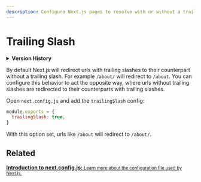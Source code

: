 ```yaml
---
description: Configure Next.js pages to resolve with or without a trailing slash.
---
```


# Trailing Slash

<details>
  <summary><b>Version History</b></summary>

| Version  | Changes               |
| -------- | --------------------- |
| `v9.5.0` | Trailing Slash added. |

</details>

By default Next.js will redirect urls with trailing slashes to their counterpart without a trailing slash. For example `/about/` will redirect to `/about`. You can configure this behavior to act the opposite way, where urls without trailing slashes are redirected to their counterparts with trailing slashes.

Open `next.config.js` and add the `trailingSlash` config:

```js
module.exports = {
  trailingSlash: true,
}
```

With this option set, urls like `/about` will redirect to `/about/`.

## Related

<div class="card">
  <a href="/docs/api-reference/next.config.js/introduction">
    <b>Introduction to next.config.js:</b>
    <small>Learn more about the configuration file used by Next.js.</small>
  </a>
</div>
